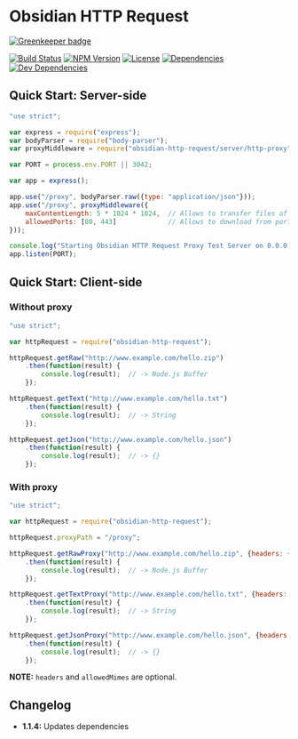 # Obsidian HTTP Request

[![Greenkeeper badge](https://badges.greenkeeper.io/wanadev/obsidian-http-request.svg)](https://greenkeeper.io/)

[![Build Status](https://travis-ci.org/wanadev/obsidian-http-request.svg?branch=master)](https://travis-ci.org/wanadev/obsidian-http-request)
[![NPM Version](http://img.shields.io/npm/v/obsidian-http-request.svg?style=flat)](https://www.npmjs.com/package/obsidian-http-request)
[![License](http://img.shields.io/npm/l/obsidian-http-request.svg?style=flat)](https://github.com/wanadev/obsidian-http-request/blob/master/LICENSE)
[![Dependencies](https://img.shields.io/david/wanadev/obsidian-http-request.svg?maxAge=2592000)]()
[![Dev Dependencies](https://img.shields.io/david/dev/wanadev/obsidian-http-request.svg?maxAge=2592000)]()


## Quick Start: Server-side

```javascript
"use strict";

var express = require("express");
var bodyParser = require("body-parser");
var proxyMiddleware = require("obsidian-http-request/server/http-proxy");

var PORT = process.env.PORT || 3042;

var app = express();

app.use("/proxy", bodyParser.raw({type: "application/json"}));
app.use("/proxy", proxyMiddleware({
    maxContentLength: 5 * 1024 * 1024,  // Allows to transfer files of 5 MiB max
    allowedPorts: [80, 443]             // Allows to download from ports 80 (http) and 443 (https)
}));

console.log("Starting Obsidian HTTP Request Proxy Test Server on 0.0.0.0:" + PORT);
app.listen(PORT);
```


## Quick Start: Client-side

### Without proxy

```javascript
"use strict";

var httpRequest = require("obsidian-http-request");

httpRequest.getRaw("http://www.example.com/hello.zip")
    .then(function(result) {
        console.log(result);  // -> Node.js Buffer
    });

httpRequest.getText("http://www.example.com/hello.txt")
    .then(function(result) {
        console.log(result);  // -> String
    });

httpRequest.getJson("http://www.example.com/hello.json")
    .then(function(result) {
        console.log(result);  // -> {}
    });
```

### With proxy

```javascript
"use strict";

var httpRequest = require("obsidian-http-request");

httpRequest.proxyPath = "/proxy";

httpRequest.getRawProxy("http://www.example.com/hello.zip", {headers: {}, allowedMimes: []})
    .then(function(result) {
        console.log(result);  // -> Node.js Buffer
    });

httpRequest.getTextProxy("http://www.example.com/hello.txt", {headers: {}, allowedMimes: []})
    .then(function(result) {
        console.log(result);  // -> String
    });

httpRequest.getJsonProxy("http://www.example.com/hello.json", {headers: {}, allowedMimes: []})
    .then(function(result) {
        console.log(result);  // -> {}
    });
```

__NOTE:__ `headers` and `allowedMimes` are optional.


## Changelog

* **1.1.4:** Updates dependencies
